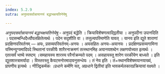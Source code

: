 ```yaml
---
index: 5.2.9
sutra: अनुपदसर्वान्नायानयं बद्धाभक्षयतिनेयेषु

---
```

_अनुपदसर्वान्नायानयं बद्धाभक्षयतिनेयेषु_ - अनुपदं बद्धेति । क्रियाविशेषणत्वाद्द्वितीया । अनुपदीना उपानदिति । पदसम्बन्धिदैर्ध्योपलक्षितेत्यर्थः । पदेन सदृशीति वा । तत्तुल्यपरिमाणेति यावत् । यानय इति द्यूते शाराणां प्रदक्षिणपरिवर्तनम् — अयः, प्रसव्यपरिवर्तनम्-अनयः । अयसहितः अनयः-अयानयः । प्रदक्षिणप्रसव्यगामिना यस्मिन्युग्यमादिपदे स्थितानां परकीयैः शारैरनाक्रमणं तत्स्थानमिह अयानयशब्देन लक्षणयोच्यत इत्यर्थः । एतत्सर्वं भाष्ये स्पष्टम् ।समहायस्य शारस्य परैर्नाक्रम्यते पदम् । असहायस्तु शारेण परकीयेण बाध्यते । इति द्यूतशास्त्रामर्यादा । विस्तरस्तु कैयटमनोरमादावनुसन्धेयः । तं नेय इति । तं=स्थानविशेषमयानयाख्यं, प्रापणीय इत्यर्थः । णीञ्द्विकर्मकः ।प्रधाने कर्मणि यत्, अप्रधाने द्वितीया॑ इति भावकर्मलकारप्रक्रियायां वक्ष्यते ।